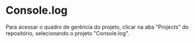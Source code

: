 # Console.log

Para acessar o quadro de gerência do projeto, clicar na aba "Projects" do repositório, selecionando o projeto "Console.log".
